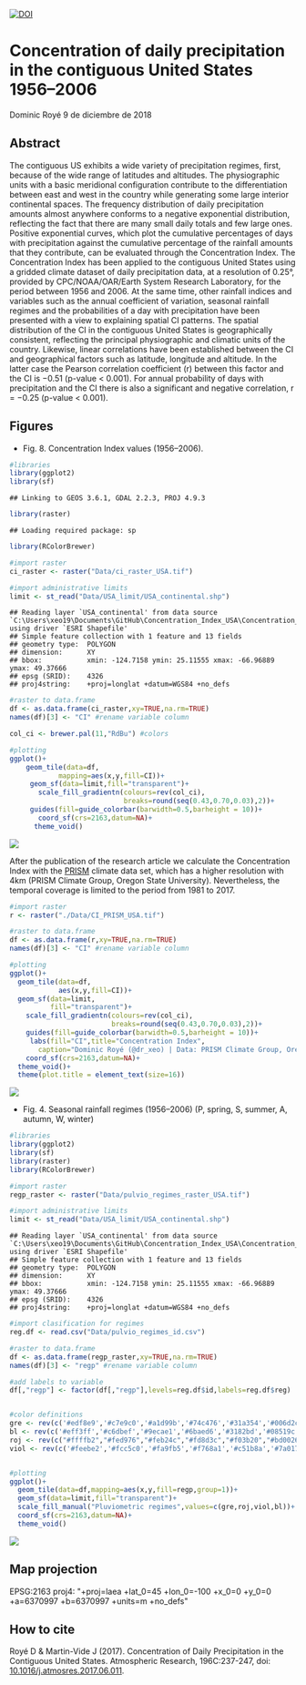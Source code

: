 <a href="https://zenodo.org/badge/latestdoi/161037059"><img src="https://zenodo.org/badge/161037059.svg" alt="DOI"></a>

Concentration of daily precipitation in the contiguous United States 1956–2006
================
Dominic Royé
9 de diciembre de 2018

Abstract
--------

The contiguous US exhibits a wide variety of precipitation regimes, first, because of the wide range of latitudes and altitudes. The physiographic units with a basic meridional configuration contribute to the differentiation between east and west in the country while generating some large interior continental spaces. The frequency distribution of daily precipitation amounts almost anywhere conforms to a negative exponential distribution, reflecting the fact that there are many small daily totals and few large ones. Positive exponential curves, which plot the cumulative percentages of days with precipitation against the cumulative percentage of the rainfall amounts that they contribute, can be evaluated through the Concentration Index. The Concentration Index has been applied to the contiguous United States using a gridded climate dataset of daily precipitation data, at a resolution of 0.25°, provided by CPC/NOAA/OAR/Earth System Research Laboratory, for the period between 1956 and 2006. At the same time, other rainfall indices and variables such as the annual coefficient of variation, seasonal rainfall regimes and the probabilities of a day with precipitation have been presented with a view to explaining spatial CI patterns. The spatial distribution of the CI in the contiguous United States is geographically consistent, reflecting the principal physiographic and climatic units of the country. Likewise, linear correlations have been established between the CI and geographical factors such as latitude, longitude and altitude. In the latter case the Pearson correlation coefficient (r) between this factor and the CI is −0.51 (p-value &lt; 0.001). For annual probability of days with precipitation and the CI there is also a significant and negative correlation, r = −0.25 (p-value &lt; 0.001).

Figures
-------

-   Fig. 8. Concentration Index values (1956–2006).

``` r
#libraries
library(ggplot2)
library(sf)
```

    ## Linking to GEOS 3.6.1, GDAL 2.2.3, PROJ 4.9.3

``` r
library(raster)
```

    ## Loading required package: sp

``` r
library(RColorBrewer)

#import raster
ci_raster <- raster("Data/ci_raster_USA.tif")

#import administrative limits
limit <- st_read("Data/USA_limit/USA_continental.shp")
```

    ## Reading layer `USA_continental' from data source `C:\Users\xeo19\Documents\GitHub\Concentration_Index_USA\Concentration_Index_USA\Data\USA_limit\USA_continental.shp' using driver `ESRI Shapefile'
    ## Simple feature collection with 1 feature and 13 fields
    ## geometry type:  POLYGON
    ## dimension:      XY
    ## bbox:           xmin: -124.7158 ymin: 25.11555 xmax: -66.96889 ymax: 49.37666
    ## epsg (SRID):    4326
    ## proj4string:    +proj=longlat +datum=WGS84 +no_defs

``` r
#raster to data.frame
df <- as.data.frame(ci_raster,xy=TRUE,na.rm=TRUE)
names(df)[3] <- "CI" #rename variable column

col_ci <- brewer.pal(11,"RdBu") #colors

#plotting
ggplot()+
    geom_tile(data=df,
            mapping=aes(x,y,fill=CI))+
     geom_sf(data=limit,fill="transparent")+
       scale_fill_gradientn(colours=rev(col_ci),
                            breaks=round(seq(0.43,0.70,0.03),2))+
     guides(fill=guide_colorbar(barwidth=0.5,barheight = 10))+
       coord_sf(crs=2163,datum=NA)+
      theme_void()
```

![](README_files/figure-markdown_github/unnamed-chunk-1-1.png)

After the publication of the research article we calculate the Concentration Index with the [PRISM](http://www.prism.oregonstate.edu/) climate data set, which has a higher resolution with 4km (PRISM Climate Group, Oregon State University). Nevertheless, the temporal coverage is limited to the period from 1981 to 2017.

``` r
#import raster
r <- raster("./Data/CI_PRISM_USA.tif")

#raster to data.frame
df <- as.data.frame(r,xy=TRUE,na.rm=TRUE)
names(df)[3] <- "CI" #rename variable column

#plotting
ggplot()+
  geom_tile(data=df,
            aes(x,y,fill=CI))+
  geom_sf(data=limit,
          fill="transparent")+
    scale_fill_gradientn(colours=rev(col_ci),
                         breaks=round(seq(0.43,0.70,0.03),2))+
    guides(fill=guide_colorbar(barwidth=0.5,barheight = 10))+
     labs(fill="CI",title="Concentration Index",
       caption="Dominic Royé (@dr_xeo) | Data: PRISM Climate Group, Oregon State University")+
    coord_sf(crs=2163,datum=NA)+
  theme_void()+
  theme(plot.title = element_text(size=16))
```

![](README_files/figure-markdown_github/unnamed-chunk-2-1.png)

-   Fig. 4. Seasonal rainfall regimes (1956–2006) (P, spring, S, summer, A, autumn, W, winter)

``` r
#libraries
library(ggplot2)
library(sf)
library(raster)
library(RColorBrewer)

#import raster
regp_raster <- raster("Data/pulvio_regimes_raster_USA.tif")

#import administrative limits
limit <- st_read("Data/USA_limit/USA_continental.shp")
```

    ## Reading layer `USA_continental' from data source `C:\Users\xeo19\Documents\GitHub\Concentration_Index_USA\Concentration_Index_USA\Data\USA_limit\USA_continental.shp' using driver `ESRI Shapefile'
    ## Simple feature collection with 1 feature and 13 fields
    ## geometry type:  POLYGON
    ## dimension:      XY
    ## bbox:           xmin: -124.7158 ymin: 25.11555 xmax: -66.96889 ymax: 49.37666
    ## epsg (SRID):    4326
    ## proj4string:    +proj=longlat +datum=WGS84 +no_defs

``` r
#import clasification for regimes
reg.df <- read.csv("Data/pulvio_regimes_id.csv")

#raster to data.frame
df <- as.data.frame(regp_raster,xy=TRUE,na.rm=TRUE)
names(df)[3] <- "regp" #rename variable column

#add labels to variable
df[,"regp"] <- factor(df[,"regp"],levels=reg.df$id,labels=reg.df$reg)


#color definitions
gre <- rev(c('#edf8e9','#c7e9c0','#a1d99b','#74c476','#31a354','#006d2c'))
bl <- rev(c('#eff3ff','#c6dbef','#9ecae1','#6baed6','#3182bd','#08519c'))
roj <- rev(c("#ffffb2","#fed976","#feb24c","#fd8d3c","#f03b20","#bd0026"))
viol <- rev(c('#feebe2','#fcc5c0','#fa9fb5','#f768a1','#c51b8a','#7a0177'))


#plotting
ggplot()+
  geom_tile(data=df,mapping=aes(x,y,fill=regp,group=1))+
  geom_sf(data=limit,fill="transparent")+
  scale_fill_manual("Pluviometric regimes",values=c(gre,roj,viol,bl))+
  coord_sf(crs=2163,datum=NA)+
  theme_void()
```

![](README_files/figure-markdown_github/unnamed-chunk-3-1.png)

Map projection
--------------

EPSG:2163 proj4: "+proj=laea +lat\_0=45 +lon\_0=-100 +x\_0=0 +y\_0=0 +a=6370997 +b=6370997 +units=m +no\_defs"

How to cite
-----------

Royé D & Martin-Vide J (2017). Concentration of Daily Precipitation in the Contiguous United States. Atmospheric Research, 196C:237-247, doi: [10.1016/j.atmosres.2017.06.011](https://doi.org/10.1016/j.atmosres.2017.06.011).
